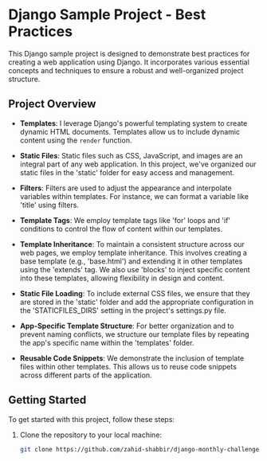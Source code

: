 # Django Sample Project - Best Practices

This Django sample project is designed to demonstrate best practices for creating a web application using Django. It incorporates various essential concepts and techniques to ensure a robust and well-organized project structure.

## Project Overview

- **Templates**: I leverage Django's powerful templating system to create dynamic HTML documents. Templates allow us to include dynamic content using the `render` function.

- **Static Files**: Static files such as CSS, JavaScript, and images are an integral part of any web application. In this project, we've organized our static files in the 'static' folder for easy access and management.
  
  
- **Filters**: Filters are used to adjust the appearance and interpolate variables within templates. For instance, we can format a variable like 'title' using filters.

- **Template Tags**: We employ template tags like 'for' loops and 'if' conditions to control the flow of content within our templates.

- **Template Inheritance**: To maintain a consistent structure across our web pages, we employ template inheritance. This involves creating a base template (e.g., 'base.html') and extending it in other templates using the 'extends' tag. We also use 'blocks' to inject specific content into these templates, allowing flexibility in design and content.

- **Static File Loading**: To include external CSS files, we ensure that they are stored in the 'static' folder and add the appropriate configuration in the 'STATICFILES_DIRS' setting in the project's settings.py file.

- **App-Specific Template Structure**: For better organization and to prevent naming conflicts, we structure our template files by repeating the app's specific name within the 'templates' folder.

- **Reusable Code Snippets**: We demonstrate the inclusion of template files within other templates. This allows us to reuse code snippets across different parts of the application.

## Getting Started

To get started with this project, follow these steps:

1. Clone the repository to your local machine:
   ```bash
   git clone https://github.com/zahid-shabbir/django-monthly-challenges.git